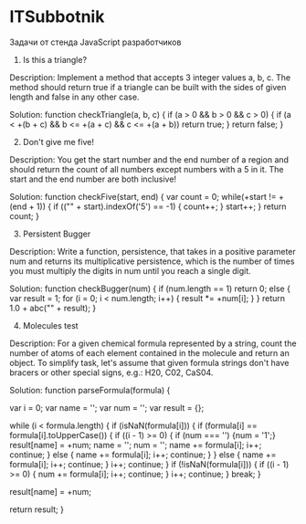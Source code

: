 # ITSubbotnik
Задачи от стенда JavaScript разработчиков

1) Is this a triangle?

Description: Implement a method that accepts 3 integer values a, b, c. The method should return true if a triangle
can be built with the sides of given length and false in any other case.

Solution:
function checkTriangle(a, b, c) {
  if (a > 0 && b > 0 && c > 0) {
      if (a < +(b + c) && b <= +(a + c) && c <= +(a + b)) 
      return true;
  }
  return false;
}

2) Don't give me five!

Description: You get the start number and the end number of a region and should return the count of all numbers except
numbers with a 5 in it. The start and the end number are both inclusive!

Solution:
function checkFive(start, end) {
  var count = 0;
  while(+start != +(end + 1)) {
    if (("" + start).indexOf('5') == -1) {
        count++;
    } 
    start++;
  }
  return count;
}

3) Persistent Bugger

Description: Write a function, persistence, that takes in a positive parameter num and returns its multiplicative 
persistence, which is the number of times you must multiply the digits in num until you reach a single digit.

Solution:
function checkBugger(num) {
  if (num.length == 1) return 0;
  else {
    var result = 1;
    for (i = 0; i < num.length; i++) {
      result *= +num[i];
    }
  }
  return 1.0 + abc("" + result);
}

4) Molecules test

Description: For a given chemical formula represented by a string, count the number of atoms of each element 
contained in the molecule and return an object. To simplify task, let's assume that given formula strings don't have bracers
or other special signs, e.g.: H20, C02, CaS04.

Solution:
function parseFormula(formula) {
  
  var i = 0;
  var name = '';
  var num = '';
  var result = {};
  
  while (i < formula.length) {
    if (isNaN(formula[i])) {
      if (formula[i] == formula[i].toUpperCase()) {
        if ((i - 1) >= 0) {
          if (num === '') {num = '1';}
          result[name] = +num; 
          name = '';
          num = '';
          name += formula[i];
          i++;
          continue;
        } else {
          name += formula[i];
          i++;
          continue;
        }
      } else {
        name += formula[i];
        i++;
        continue;
      }
      i++; continue;
    }
    if (!isNaN(formula[i])) {
      if ((i - 1) >= 0) {
        num += formula[i];
        i++;
        continue;
      }
      i++;
      continue;
    }
    break;
  }
  
  result[name] = +num;
  
  return result;
}
